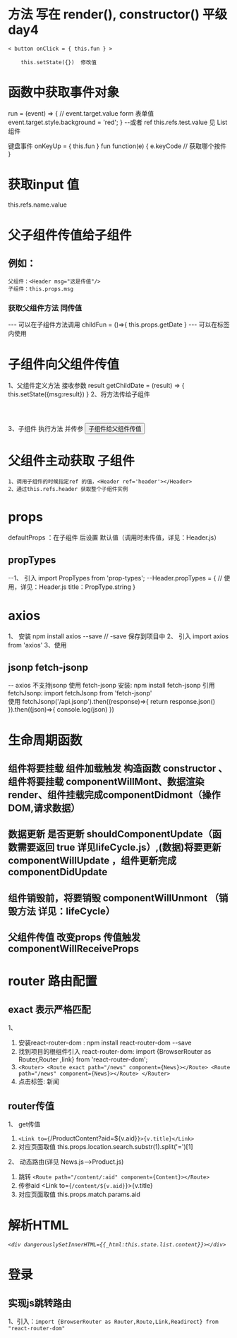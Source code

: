 # 方法 写在 render(), constructor() 平级  day4
    < button onClick = { this.fun } >

        this.setState({})  修改值

# 函数中获取事件对象

run = (event) => {
    // event.target.value  form 表单值
    event.target.style.background = 'red';
}
--或者 ref
this.refs.test.value  见 List 组件

键盘事件  onKeyUp = { this.fun }
fun function(e) {
    e.keyCode // 获取哪个按件
}

# 获取input 值
 this.refs.name.value

 # 父子组件传值给子组件 
##  例如：
    父组件：<Header msg="这是传值"/> 
    子组件：this.props.msg
 ### 获取父组件方法  同传值
 --- 可以在子组件方法调用
 childFun = ()=>{
     this.props.getDate
 }
 --- 可以在标签内使用
 <span onClcik={this.props.getDate}></span>

 # 子组件向父组件传值

1、父组件定义方法 接收参数 result
    getChildDate = (result) => {
        this.setState({msg:result})
    }
2、将方法传给子组件<Header getChildDate={this.getChildDate}></Header>
3、子组件 执行方法 并传参
        <button onClick={this.props.getChildDate.bind(this,this.state.msg)}>子组件给父组件传值</button>   
# 父组件主动获取 子组件
    1、调用子组件的时候指定ref 的值，<Header ref='header'></Header>
    2、通过this.refs.header 获取整个子组件实例

# props
defaultProps ：在子组件 后设置 默认值（调用时未传值，详见：Header.js）
## propTypes
--1、 引入 import PropTypes from 'prop-types';
--Header.propTypes = {  // 使用，详见：Header.js
    title：PropType.string
}


# axios
1、 安装 npm install axios --save  // -save 保存到项目中
2、 引入 import axios from 'axios'
3、使用

## jsonp  fetch-jsonp
-- axios 不支持jsonp 使用 fetch-jsonp
安装: npm install fetch-jsonp
引用 fetchJsonp: import fetchJsonp from 'fetch-jsonp'  
使用 fetchJsonp('/api.jsonp').then((response)=>{
    return response.json()
    }).then((json)=>{
        console.log(json)
    })


# 生命周期函数
## 组件将要挂载 组件加载触发 构造函数 constructor 、组件将要挂载 componentWillMont、数据渲染 render、组件挂载完成componentDidmont（操作DOM,请求数据）
## 数据更新  是否更新 shouldComponentUpdate（函数需要返回 true 详见lifeCycle.js）,(数据)将要更新 componentWillUpdate  ，组件更新完成 componentDidUpdate
## 组件销毁前，将要销毁 componentWillUnmont  （销毁方法 详见：lifeCycle）
## 父组件传值 改变props 传值触发 componentWillReceiveProps

# router 路由配置 
## exact 表示严格匹配
1、
1. 安装react-router-dom : npm install react-router-dom --save
2. 找到项目的根组件引入 react-router-dom: import {BrowserRouter as Router,Router ,link} from 'react-router-dom';
3.  `<Router>
     <Route exact path="/news" component={News}></Route>
     <Route path="/news" component={News}></Route>
   </Router>`
4. 点击标签: <link to="/news">新闻</link>

## router传值

1、 get传值
1. `<Link to={`/ProductContent?aid=${v.aid}`}>{v.title}</Link> `
2. 对应页面取值 this.props.location.search.substr(1).split('=')[1]

2、 动态路由(详见 News.js-->Product.js)
1. 跳转 `<Route path="/content/:aid" component={Content}></Route>`
2. 传参aid <Link to={`/content/${v.aid}`}>{v.title}</Link> 
3. 对应页面取值 this.props.match.params.aid

# 解析HTML
*`<div dangerouslySetInnerHTML={{_html:this.state.list.content}}></div>`*

# 登录
## 实现js跳转路由
1、引入：`import {BrowserRouter as Router,Route,Link,Readirect} from "react-router-dom"`
     